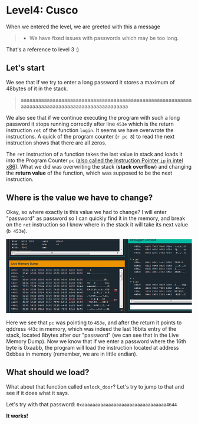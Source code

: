 # Level4: Cusco

When we entered the level, we are greeted with this a message

>- We have fixed issues with passwords which may be too long.

That's a reference to level 3 :)

## Let's start

We see that if we try to enter a long password it stores a maximum of 48bytes of it in the stack.

>aaaaaaaaaaaaaaaaaaaaaaaaaaaaaaaaaaaaaaaaaaaaaaaaaaaaaaaaaaaaaaaaaaaaaaaaaaaaaaaaaaaaaaaaaaaaaaaa

We also see that if we continue executing the program with such a long password it stops running correctly after line `453e` which is the return instruction `ret` of the function `login`. It seems we have overwrote the instructions. A quick of the program counter (`r pc 8`) to read the next instruction shows that there are all zeros.

The `ret` instruction of a function takes the last value in stack and loads it into the Program Counter `pc` ([also called the Instruction Pointer `ip` in intel x86](http://en.wikipedia.org/wiki/Program_counter)).
What we did was overwriting the stack (**stack overflow**) and changing the **return value** of the function, which was supposed to be the next instruction.

## Where is the value we have to change?

Okay, so where exactly is this value we had to change? I will enter "password" as password so I can quickly find it in the memory, and break on the `ret` instruction so I know where in the stack it will take its next value (`b 453e`).

![image](img/4_1.PNG)

Here we see that `pc` was pointing to `453e`, and after the return it points to qddress `443c` in memory, which was indeed the last 16bits entry of the stack, located 8bytes after our "password" (we can see that in the Live Memory Dump). Now we know that if we enter a password where the 16th byte is 0xaabb, the program will load the instruction located at address 0xbbaa in memory (remember, we are in little endian).

## What should we load?

What about that function called `unlock_door`? Let's try to jump to that and see if it does what it says.

Let's try with that password: `0xaaaaaaaaaaaaaaaaaaaaaaaaaaaaaaaa4644`

**It works!**